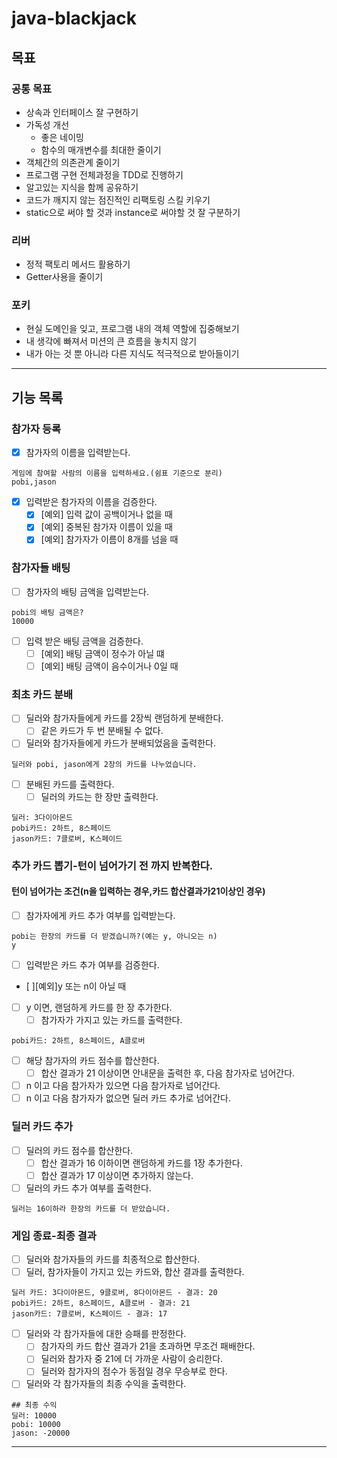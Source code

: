 # java-blackjack


## 목표

### 공통 목표

- 상속과 인터페이스 잘 구현하기
- 가독성 개선
    - 좋은 네이밍
    - 함수의 매개변수를 최대한 줄이기
- 객체간의 의존관계 줄이기
- 프로그램 구현 전체과정을 TDD로 진행하기
- 알고있는 지식을 함께 공유하기
- 코드가 깨지지 않는 점진적인 리팩토링 스킬 키우기
- static으로 써야 할 것과 instance로 써야할 것 잘 구분하기

### 리버

- 정적 팩토리 메서드 활용하기
- Getter사용을 줄이기

### 포키

- 현실 도메인을 잊고, 프로그램 내의 객체 역할에 집중해보기
- 내 생각에 빠져서 미션의 큰 흐름을 놓치지 않기
- 내가 아는 것 뿐 아니라 다른 지식도 적극적으로 받아들이기

---

## 기능 목록

### 참가자 등록

- [X]  참가자의 이름을 입력받는다.

```
게임에 참여할 사람의 이름을 입력하세요.(쉼표 기준으로 분리)
pobi,jason
```

- [x] 입력받은 참가자의 이름을 검증한다.
  - [x] [예외] 입력 값이 공백이거나 없을 때
  - [x] [예외] 중복된 참가자 이름이 있을 때
  - [x] [예외] 참가자가 이름이 8개를 넘을 때

### 참가자들 배팅
- [ ] 참가자의 배팅 금액을 입력받는다. 
```
pobi의 배팅 금액은?
10000
```
- [ ] 입력 받은 배팅 금액을 검증한다.
    - [ ] [예외] 배팅 금액이 정수가 아닐 떄
    - [ ] [예외] 배팅 금액이 음수이거나 0일 때

### 최초 카드 분배

- [ ]  딜러와 참가자들에게 카드를 2장씩 랜덤하게 분배한다.
    - [ ]  같은 카드가 두 번 분배될 수 없다.
- [ ]  딜러와 참가자들에게 카드가 분배되었음을 출력한다.

```
딜러와 pobi, jason에게 2장의 카드를 나누었습니다.
```

- [ ]  분배된 카드를 출력한다.
    - [ ]  딜러의 카드는 한 장만 출력한다.

```
딜러: 3다이아몬드
pobi카드: 2하트, 8스페이드
jason카드: 7클로버, K스페이드
```

### 추가 카드 뽑기-턴이 넘어가기 전 까지 반복한다.

#### 턴이 넘어가는 조건(n을 입력하는 경우,카드 합산결과가21이상인 경우)

- [ ]  참가자에게 카드 추가 여부를 입력받는다.

```
pobi는 한장의 카드를 더 받겠습니까?(예는 y, 아니오는 n)
y
```

- [ ]  입력받은 카드 추가 여부를 검증한다.
  - [ ][예외]y 또는 n이 아닐 때
- [ ] y 이면, 랜덤하게 카드를 한 장 추가한다.
    - [ ]  참가자가 가지고 있는 카드를 출력한다.

```
pobi카드: 2하트, 8스페이드, A클로버
```

- [ ]  해당 참가자의 카드 점수를 합산한다.
    - [ ]  합산 결과가 21 이상이면 안내문을 출력한 후, 다음 참가자로 넘어간다.
- [ ]  n 이고 다음 참가자가 있으면 다음 참가자로 넘어간다.
- [ ]  n 이고 다음 참가자가 없으면 딜러 카드 추가로 넘어간다.

### 딜러 카드 추가

- [ ]  딜러의 카드 점수를 합산한다.
    - [ ]  합산 결과가 16 이하이면 랜덤하게 카드를 1장 추가한다.
    - [ ]  합산 결과가 17 이상이면 추가하지 않는다.
- [ ]  딜러의 카드 추가 여부를 출력한다.

```
딜러는 16이하라 한장의 카드를 더 받았습니다.
```

### 게임 종료-최종 결과

- [ ]  딜러와 참가자들의 카드를 최종적으로 합산한다.
- [ ]  딜러, 참가자들이 가지고 있는 카드와, 합산 결과를 출력한다.

```
딜러 카드: 3다이아몬드, 9클로버, 8다이아몬드 - 결과: 20
pobi카드: 2하트, 8스페이드, A클로버 - 결과: 21
jason카드: 7클로버, K스페이드 - 결과: 17
```

- [ ]  딜러와 각 참가자들에 대한 승패를 판정한다.
    - [ ]  참가자의 카드 합산 결과가 21을 초과하면 무조건 패배한다.
    - [ ]  딜러와 참가자 중 21에 더 가까운 사람이 승리한다.
    - [ ]  딜러와 참가자의 점수가 동점일 경우 무승부로 한다.
- [ ]  딜러와 각 참가자들의 최종 수익을 출력한다.

```
## 최종 수익
딜러: 10000
pobi: 10000 
jason: -20000
```

---
